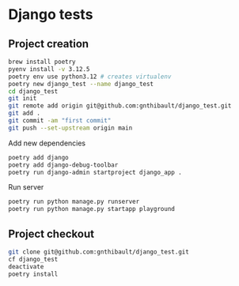 # Django tests

## Project creation
```bash
brew install poetry
pyenv install -v 3.12.5
poetry env use python3.12 # creates virtualenv
poetry new django_test --name django_test
cd django_test
git init
git remote add origin git@github.com:gnthibault/django_test.git
git add .
git commit -am "first commit"
git push --set-upstream origin main
```

Add new dependencies
```bash
poetry add django
poetry add django-debug-toolbar
poetry run django-admin startproject django_app .
```

Run server

```bash
poetry run python manage.py runserver
poetry run python manage.py startapp playground
```
## Project checkout


```bash
git clone git@github.com:gnthibault/django_test.git
cf django_test
deactivate
poetry install
```
